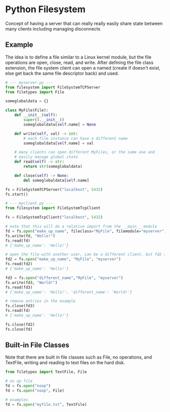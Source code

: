 # Python Filesystem
Concept of having a server that can really really easily share state between many clients including managing disconnects

## Example
The idea is to define a file similar to a Linux kernel module, but the file operations are open, close, read, and write. After defining the file class extension, the file system client can open a named (create if doesn't exist, else get back the same file descriptor back) and used.
```python
# --- myserver.py ---
from filesystem import FileSystemTCPServer
from filetypes import File

someglobaldata = {}

class MyFile(File):
    def __init__(self):
        super().__init__()
        someglobaldata[self.name] = None

    def write(self, val) -> int:
        # each file instance can have a different name
        someglobaldata[self.name] = val

    # many clients can open different MyFiles, or the same one and
    # easily manage global state
    def read(self) -> str:
        return str(someglobaldata)

    def close(self) -> None:
        del someglobaldata[self.name]

fs = FileSystemTCPServer("localhost", 5432)
fs.start()

# --- myclient.py ---
from filesystem import FileSystemTcpClient

fs = FileSystemTcpClient("localhost", 5432)

# note that this will do a relative import from the __main__ module
fd = fs.open("make_up_name", fileclass="MyFile", filemodule="myserver")
fs.write(fd, "Hello!")
fs.read(fd)
# {'make_up_name': 'Hello!'}

# open the file with another user, can be a different client, but fd2 == fd
fd2 = fs.open("make_up_name", "MyFile", "myserver")
fs.read(fd2)
# {'make_up_name': 'Hello!'}

fd3 = fs.open("different_name","MyFile", "myserver")
fs.write(fd3, "World!")
fs.read(fd3)
# {'make_up_name': 'Hello!', 'different_name': 'World!'}

# remove entries in the example
fs.close(fd3)
fs.read(fd)
# {'make_up_name': 'Hello!'}

fs.close(fd2)
fs.close(fd)
```

## Built-in File Classes
Note that there are built in file classes such as File, no operations, and TextFile, writing and reading to text files on the hard disk.
```python
from filetypes import TextFile, File

# no op file
fd = fs.open("noop")
fd = fs.open("noop", File)

# examples
fd = fs.open("myfile.txt", TextFile)
```
